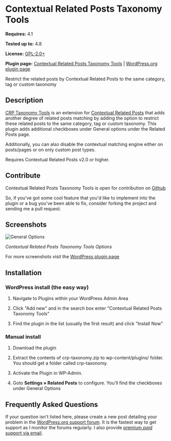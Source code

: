 ﻿# Contextual Related Posts Taxonomy Tools

__Requires:__ 4.1

__Tested up to:__ 4.8

__License:__ [GPL-2.0+](http://www.gnu.org/licenses/gpl-2.0.html)

__Plugin page:__ [Contextual Related Posts Taxonomy Tools](https://webberzone.com/downloads/crp-taxonomy/) | [WordPress.org plugin page](http://wordpress.org/plugins/crp-taxonomy/)

Restrict the related posts by Contextual Related Posts to the same category, tag or custom taxonomy

## Description

[CRP Taxonomy Tools](https://webberzone.com/downloads/crp-taxonomy/) is an extension for [Contextual Related Posts](https://webberzone.com/plugins/contextual-related-posts/) that adds another degree of related posts matching by adding the option to restrict these related posts to the same category, tag or custom taxonomy. This plugin adds additional checkboxes under General options under the Related Posts page.

Additionally, you can also disable the contextual matching engine either on posts/pages or on only custom post types.

Requires Contextual Related Posts v2.0 or higher.


## Contribute

Contextual Related Posts Taxonomy Tools is open for contribution on [Github](https://github.com/ajaydsouza/crp-taxonomy)

So, if you've got some cool feature that you'd like to implement into the plugin or a bug you've been able to fix, consider forking the project and sending me a pull request.


## Screenshots
![General Options](https://raw.github.com/ajaydsouza/crp-taxonomy/master/assets/screenshot-1.png)

_Contextual Related Posts Taxonomy Tools Options_

For more screenshots visit the [WordPress plugin page](https://wordpress.org/plugins/crp-taxonomy/screenshots/)


## Installation

### WordPress install (the easy way)
1. Navigate to Plugins within your WordPress Admin Area

2. Click "Add new" and in the search box enter "Contextual Related Posts Taxonomy Tools"

3. Find the plugin in the list (usually the first result) and click "Install Now"

### Manual install
1. Download the plugin

2. Extract the contents of crp-taxonomy.zip to wp-content/plugins/ folder. You should get a folder called crp-taxonomy.

3. Activate the Plugin in WP-Admin.

4. Goto **Settings &raquo; Related Posts** to configure. You'll find the checkboxes under General Options


## Frequently Asked Questions

If your question isn't listed here, please create a new post detailing your problem in the [WordPress.org support forum](http://wordpress.org/support/plugin/crp-taxonomy). It is the fastest way to get support as I monitor the forums regularly. I also provide [premium *paid* support via email](https://webberzone.com/support/).
